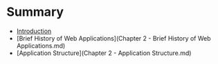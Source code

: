 # Summary

* [Introduction](README.md)
* [Brief History of Web Applications](Chapter 2 - Brief History of Web Applications.md)
* [Application Structure](Chapter 2 - Application Structure.md)

